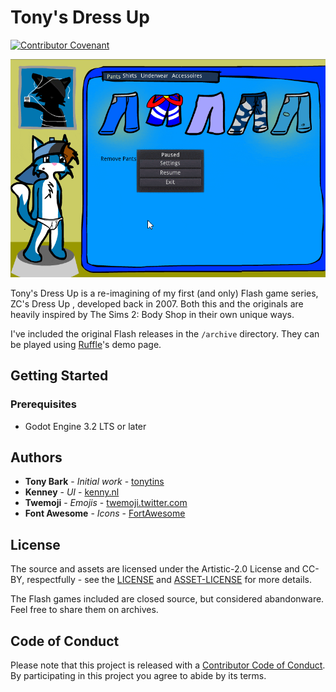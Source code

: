 
# Tony's Dress Up

[![Contributor Covenant](https://img.shields.io/badge/Contributor%20Covenant-v2.0%20adopted-ff69b4.svg)](CODE_OF_CONDUCT.md)

![](screenshot.gif)

Tony's Dress Up is a re-imagining of my first (and only) Flash game series, ZC's Dress Up , developed back in 2007. Both this and the originals are heavily inspired by The Sims 2: Body Shop in their own unique ways.

I've included the original Flash releases in the ``/archive`` directory. They can be played using [Ruffle](https://ruffle.rs/)'s demo page.
​

## Getting Started

### Prerequisites

- Godot Engine 3.2 LTS or later

## Authors

* **Tony Bark** - *Initial work* - [tonytins](https://github.com/tonytins)
* **Kenney** - *UI* - [kenny.nl](https://www.kenney.nl/)
* **Twemoji** - *Emojis* - [twemoji.twitter.com](https://twemoji.twitter.com/)
*  **Font Awesome** - *Icons* - [FortAwesome](https://github.com/FortAwesome)
    ​
  
## License

The source and assets are licensed under the Artistic-2.0 License and CC-BY, respectfully - see the [LICENSE](LICENSE) and [ASSET-LICENSE](ASSET-LICENSE) for more details.

The Flash games included are closed source, but considered abandonware. Feel free to share them on archives.

## Code of Conduct

Please note that this project is released with a [Contributor Code of Conduct](CODE_OF_CONDUCT.md). By participating in this project you agree to abide by its terms.